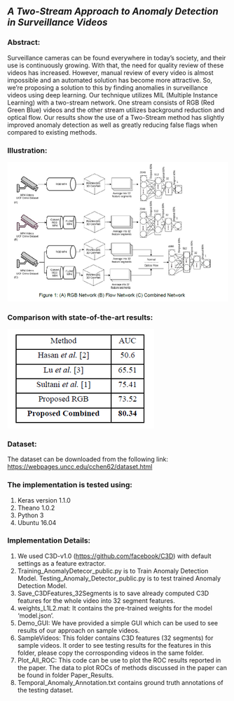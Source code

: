## *A Two-Stream Approach to Anomaly Detection in Surveillance Videos*

### Abstract:
Surveillance cameras can be found everywhere in today’s society, and their use is continuously growing. With that, the need for quality review of these videos has increased. However, manual review of every video is almost impossible and an automated solution has become more attractive. So, we’re proposing a solution to this by finding anomalies in surveillance videos using deep learning. Our technique utilizes MIL (Multiple Instance Learning) with a two-stream network. One stream consists of RGB (Red Green Blue) videos and the other stream utilizes background reduction and optical flow. Our results show the use of a Two-Stream method has slightly improved anomaly detection as well as greatly reducing false flags when compared to existing methods.

### Illustration:
<img src="https://github.com/anantalp/AnomalyDetection/blob/main/code/figures/fig1.PNG">

### Comparison with state-of-the-art results:
<img src="https://github.com/anantalp/AnomalyDetection/blob/main/code/figures/fig2.PNG">

### Dataset:
The dataset can be downloaded from the following link:
https://webpages.uncc.edu/cchen62/dataset.html

### The implementation is tested using:
1) Keras version 1.1.0
2) Theano 1.0.2
3) Python 3
4) Ubuntu 16.04

### Implementation Details:
1) We used C3D-v1.0 (https://github.com/facebook/C3D) with default settings as a feature extractor. 
2) Training_AnomalyDetecor_public.py is to Train Anomaly Detection Model. Testing_Anomaly_Detector_public.py is to test trained Anomaly Detection Model.
3) Save_C3DFeatures_32Segments is to save already computed C3D features for the whole video into 32 segment features.
4) weights_L1L2.mat: It contains the pre-trained weights for the model ‘model.json’.
5) Demo_GUI: We have provided a simple GUI which can be used to see results of our approach on sample videos.
6) SampleVideos: This folder contains C3D features (32 segments) for sample videos. It order to see testing results for the features in this folder, please copy the corrosponding videos in the same folder.
7) Plot_All_ROC:  This code can be use to plot the ROC results reported in the paper. The data to plot ROCs of methods discussed in the paper can be found in folder Paper_Results.
8) Temporal_Anomaly_Annotation.txt contains ground truth annotations of the testing dataset.




